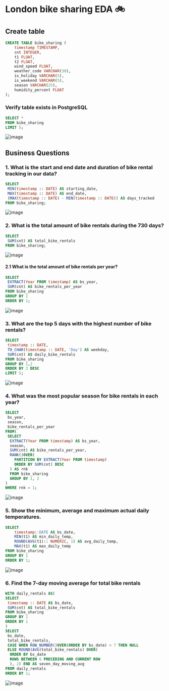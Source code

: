 # London bike sharing EDA 🚲

## Create table 
```sql
CREATE TABLE bike_sharing (
    timestamp TIMESTAMP,
    cnt INTEGER,
    t1 FLOAT,
    t2 FLOAT,
    wind_speed FLOAT,
    weather_code VARCHAR(30),
    is_holiday VARCHAR(5),
    is_weekend VARCHAR(5),
    season VARCHAR(25),
	humidity_percent FLOAT
);
```

### Verify table exists in PostgreSQL
```sql
SELECT * 
FROM bike_sharing
LIMIT 5;
```
![image](https://github.com/user-attachments/assets/5a300dfb-0714-424a-9e5b-871bcbfc1e52)

## Business Questions
### 1. What is the start and end date and duration of bike rental tracking in our data?
```sql
SELECT
 MIN(timestamp :: DATE) AS starting_date,
 MAX(timestamp :: DATE) AS end_date,
 (MAX(timestamp :: DATE) - MIN(timestamp :: DATE)) AS days_tracked
FROM bike_sharing;
```
![image](https://github.com/user-attachments/assets/bca1b66d-b791-4d46-a5ee-c708872aadf1)


### 2. What is the total amount of bike rentals during the 730 days?
```sql
SELECT
 SUM(cnt) AS total_bike_rentals
FROM bike_sharing;
```
![image](https://github.com/user-attachments/assets/edc78058-681b-45fb-88d2-2770dd12c6f7)


#### 2.1 What is the total amount of bike rentals per year?
```sql
SELECT
 EXTRACT(Year FROM timestamp) AS bs_year,
 SUM(cnt) AS bike_rentals_per_year
FROM bike_sharing
GROUP BY 1
ORDER BY 1;
```
![image](https://github.com/user-attachments/assets/32efa997-a734-4a62-bee2-ca7c67d253fa)


### 3. What are the top 5 days with the highest number of bike rentals?
```sql
SELECT
 timestamp :: DATE,
 TO_CHAR(timestamp :: DATE, 'Day') AS weekday,
 SUM(cnt) AS daily_bike_rentals
FROM bike_sharing
GROUP BY 1,2
ORDER BY 3 DESC
LIMIT 5;
```
![image](https://github.com/user-attachments/assets/41e599c5-22a1-479d-8339-a4e1e58f2ce5)

### 4. What was the most popular season for bike rentals in each year?
```sql
SELECT
 bs_year,
 season,
 bike_rentals_per_year
FROM(
 SELECT
  EXTRACT(Year FROM timestamp) AS bs_year,
  season,
  SUM(cnt) AS bike_rentals_per_year,
  RANK()OVER(
    PARTITION BY EXTRACT(Year FROM timestamp)
    ORDER BY SUM(cnt) DESC
  ) AS rnk
  FROM bike_sharing
  GROUP BY 1, 2
)
WHERE rnk = 1;
```
![image](https://github.com/user-attachments/assets/6b0377e7-6406-4eeb-98dd-dcf759fde30d)
### 5. Show the minimum, average and maximum actual daily temperatures.
```sql
SELECT
	timestamp::DATE AS bs_date,
	MIN(t1) AS min_daily_temp,
	ROUND(AVG(t1):: NUMERIC, 1) AS avg_daily_temp,
	MAX(t1) AS max_daily_temp
FROM bike_sharing
GROUP BY 1
ORDER BY 1;
```
![image](https://github.com/user-attachments/assets/e446d67a-86f2-4105-b206-326dc31b4797)

### 6. Find the 7-day moving average for total bike rentals
```sql
WITH daily_rentals AS(
SELECT
 timestamp :: DATE AS bs_date,
 SUM(cnt) AS total_bike_rentals
FROM bike_sharing
GROUP BY 1
ORDER BY 1
)
SELECT
 bs_date,
 total_bike_rentals,
 CASE WHEN ROW_NUMBER()OVER(ORDER BY bs_date) < 7 THEN NULL
 ELSE ROUND(AVG(total_bike_rentals) OVER(
  ORDER BY bs_date
  ROWS BETWEEN 6 PRECEDING AND CURRENT ROW
  ), 2) END AS seven_day_moving_avg
FROM daily_rentals
ORDER BY 1;
```
![image](https://github.com/user-attachments/assets/2b3e5221-2d03-4bc5-93ec-16dfdc884671)
